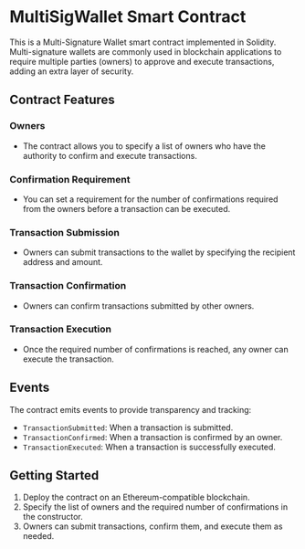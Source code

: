 # MultiSigWallet Smart Contract

This is a Multi-Signature Wallet smart contract implemented in Solidity. Multi-signature wallets are commonly used in blockchain applications to require multiple parties (owners) to approve and execute transactions, adding an extra layer of security.

## Contract Features

### Owners

- The contract allows you to specify a list of owners who have the authority to confirm and execute transactions.

### Confirmation Requirement

- You can set a requirement for the number of confirmations required from the owners before a transaction can be executed.

### Transaction Submission

- Owners can submit transactions to the wallet by specifying the recipient address and amount.

### Transaction Confirmation

- Owners can confirm transactions submitted by other owners.

### Transaction Execution

- Once the required number of confirmations is reached, any owner can execute the transaction.

## Events

The contract emits events to provide transparency and tracking:

- `TransactionSubmitted`: When a transaction is submitted.
- `TransactionConfirmed`: When a transaction is confirmed by an owner.
- `TransactionExecuted`: When a transaction is successfully executed.

## Getting Started

1. Deploy the contract on an Ethereum-compatible blockchain.
2. Specify the list of owners and the required number of confirmations in the constructor.
3. Owners can submit transactions, confirm them, and execute them as needed.

